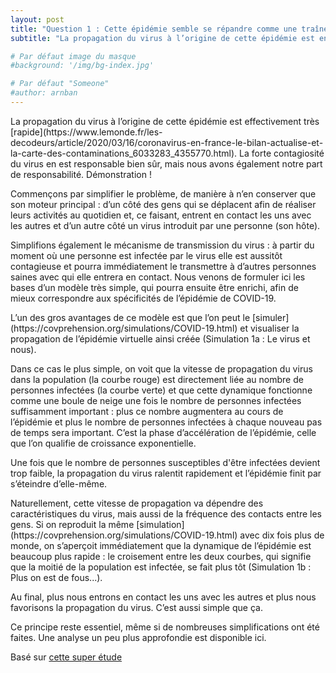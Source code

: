 ```yaml
---
layout: post
title: "Question 1 : Cette épidémie semble se répandre comme une traînée de poudre. Pourquoi ?"
subtitle: "La propagation du virus à l’origine de cette épidémie est en effet très rapide. La forte contagiosité du virus en est responsable bien sûr, mais nous avons également notre part de responsabilité. Démonstration !"

# Par défaut image du masque 
#background: '/img/bg-index.jpg'

# Par défaut "Someone"
#author: arnban
---
```

<p>
La propagation du virus à l’origine de cette épidémie est effectivement très [rapide](https://www.lemonde.fr/les-decodeurs/article/2020/03/16/coronavirus-en-france-le-bilan-actualise-et-la-carte-des-contaminations_6033283_4355770.html). La forte contagiosité du virus en est responsable bien sûr, mais nous avons également notre part de responsabilité. Démonstration !
</p>
<p>
Commençons par simplifier le problème, de manière à n’en conserver que son moteur principal : d’un côté des gens qui se déplacent afin de réaliser leurs activités au quotidien et, ce faisant, entrent en contact les uns avec les autres et d’un autre côté un virus introduit par une personne (son hôte). 
  </p>
  <p>
Simplifions également le mécanisme de transmission du virus : à partir du moment où une personne est infectée par le virus elle est aussitôt contagieuse et pourra immédiatement le transmettre à d’autres personnes saines avec qui elle entrera en contact. Nous venons de formuler ici les bases d’un modèle très simple, qui pourra ensuite être enrichi, afin de mieux correspondre aux spécificités de l’épidémie de COVID-19.
  </p>
  <p>
L’un des gros avantages de ce modèle est que l’on peut le [simuler](https://covprehension.org/simulations/COVID-19.html) et visualiser la propagation de l’épidémie virtuelle ainsi créée (Simulation 1a : Le virus et nous). 
</p>

<p>
Dans ce cas le plus simple, on voit que la vitesse de propagation du virus dans la population (la courbe rouge) est directement liée au nombre de personnes infectées (la courbe verte) et que cette dynamique fonctionne comme une boule de neige une fois le nombre de personnes infectées suffisamment important : plus ce nombre augmentera au cours de l’épidémie et plus le nombre de personnes infectées à chaque nouveau pas de temps sera important. C’est la phase d’accélération de l’épidémie, celle que l’on qualifie de croissance exponentielle.
</p>
<p>
Une fois que le nombre de personnes susceptibles d'être infectées devient trop faible, la propagation du virus ralentit rapidement et l’épidémie finit par s’éteindre d’elle-même.
</p>
<p>
Naturellement, cette vitesse de propagation va dépendre des caractéristiques du virus, mais aussi de la fréquence des contacts entre les gens. Si on reproduit la même [simulation](https://covprehension.org/simulations/COVID-19.html) avec dix fois plus de monde, on s’aperçoit immédiatement que la dynamique de l’épidémie est beaucoup plus rapide : le croisement entre les deux courbes, qui signifie que la moitié de la population est infectée, se fait plus tôt (Simulation 1b : Plus on est de fous...).
</p>
<p>
Au final, plus nous entrons en contact les uns avec les autres et plus nous favorisons la propagation du virus. C’est aussi simple que ça.
  </p>
  <p>
Ce principe reste essentiel, même si de nombreuses simplifications ont été faites. Une analyse un peu plus approfondie est disponible ici.

</p>
<p class="post-meta">Basé sur <a href="#">cette super étude</a></p>

